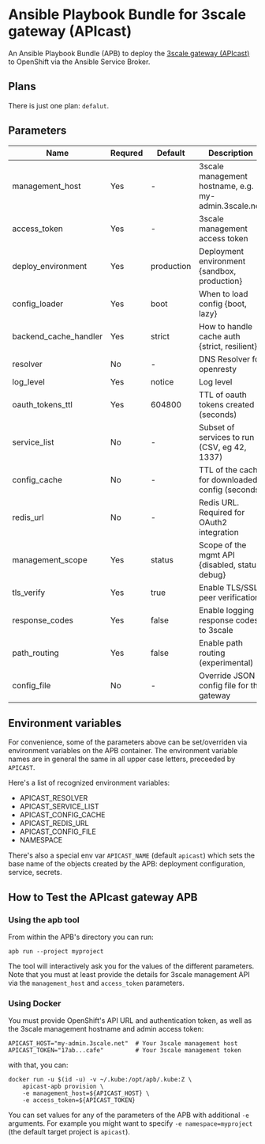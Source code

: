 # Ansible Playbook Bundle for 3scale gateway (APIcast)

An Ansible Playbook Bundle (APB) to deploy the
[3scale gateway (APIcast)](https://support.3scale.net) to OpenShift via the
Ansible Service Broker.

## Plans

There is just one plan: `defalut`.

## Parameters

Name                  | Requred | Default    | Description                                          |
----------------------|---------|------------|------------------------------------------------------|
management_host       | Yes     | -          | 3scale management hostname, e.g. my-admin.3scale.net |
access_token          | Yes     | -          | 3scale management access token                       |
deploy_environment    | Yes     | production | Deployment environment {sandbox, production}         |
config_loader         | Yes     | boot       | When to load config {boot, lazy}                     |
backend_cache_handler | Yes     | strict     | How to handle cache auth {strict, resilient}         |
resolver              | No      | -          | DNS Resolver for openresty                           |
log_level             | Yes     | notice     | Log level                                            |
oauth_tokens_ttl      | Yes     | 604800     | TTL of oauth tokens created (seconds)                |
service_list          | No      | -          | Subset of services to run (CSV, eg 42, 1337)         |
config_cache          | No      | -          | TTL of the cache for downloaded config (seconds)     |
redis_url             | No      | -          | Redis URL. Required for OAuth2 integration           |
management_scope      | Yes     | status     | Scope of the mgmt API {disabled, status, debug}      |
tls_verify            | Yes     | true       | Enable TLS/SSL peer verification                     |
response_codes        | Yes     | false      | Enable logging response codes to 3scale              |
path_routing          | Yes     | false      | Enable path routing (experimental)                   |
config_file           | No      | -          | Override JSON config file for the gateway            |

## Environment variables

For convenience, some of the parameters above can be set/overriden via
environment variables on the APB container. The environment variable names are
in general the same in all upper case letters, preceeded by `APICAST`.

Here's a list of recognized environment variables:

- APICAST_RESOLVER
- APICAST_SERVICE_LIST
- APICAST_CONFIG_CACHE
- APICAST_REDIS_URL
- APICAST_CONFIG_FILE
- NAMESPACE

There's also a special env var `APICAST_NAME` (default `apicast`) which sets the
base name of the objects created by the APB: deployment configuration, service,
secrets.

## How to Test the APIcast gateway APB

### Using the apb tool

From within the APB's directory you can run:

    apb run --project myproject

The tool will interactively ask you for the values of the different parameters.
Note that you must at least provide the details for 3scale management API via
the `management_host` and `access_token` parameters.

### Using Docker

You must provide OpenShift's API URL and authentication token, as well as the
3scale management hostname and admin access token:

    APICAST_HOST="my-admin.3scale.net"  # Your 3scale management host
    APICAST_TOKEN="17ab...cafe"         # Your 3scale management token

with that, you can:

    docker run -u $(id -u) -v ~/.kube:/opt/apb/.kube:Z \
        apicast-apb provision \
        -e management_host=${APICAST_HOST} \
        -e access_token=${APICAST_TOKEN}

You can set values for any of the parameters of the APB with additional `-e`
arguments. For example you might want to specify `-e namespace=myproject` (the
default target project is `apicast`).
